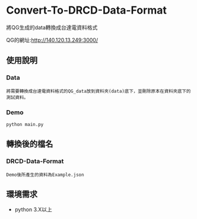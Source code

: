 # Convert-To-DRCD-Data-Format
將QG生成的data轉換成台達電資料格式

QG的網址:http://140.120.13.249:3000/

## 使用說明
### Data
```
將需要轉換成台達電資料格式的QG_data放到資料夾(data)底下，並刪除原本在資料夾底下的測試資料。
```
### Demo
```
python main.py
```
## 轉換後的檔名
### DRCD-Data-Format
```
Demo後所產生的資料為Example.json
```
## 環境需求
- python 3.X以上

